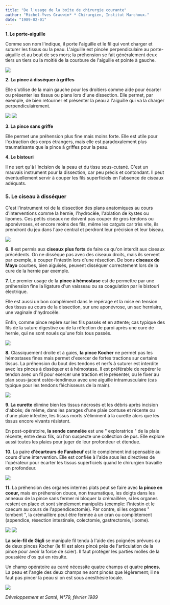 ```yaml
---
title: "De l'usage de la boîte de chirurgie courante"
author: "Michel-Yves Grauwin* * Chirurgien, Institut Marchoux."
date: "1989-02-01"
---
```


**1. Le porte-aiguille**

Comme son nom l'indique, il porte l'aiguille et le fil qui vont charger et suturer les tissus ou la peau. L'aiguille est pincée perpendiculaire au porte-aiguille et au bout de ses mors; la préhension se fait généralement deux tiers un tiers ou la moitié de la courbure de l'aiguille et pointe à gauche.

![](i364-1.jpg)


**2. La pince à disséquer à griffes**

Elle s'utilise de la main gauche pour les droitiers comme aide pour écarter ou présenter les tissus ou plans lors d'une dissection. Elle permet, par exemple, de bien retourner et présenter la peau à l'aiguille qui va la charger perpendiculairement.

![](i364-2.jpg)
![](i364-3.jpg)


**3. La pince sans griffe**

Elle permet une préhension plus fine mais moins forte. Elle est utile pour l'extraction des corps étrangers, mais elle est paradoxalement plus traumatisante que la pince à griffes pour la peau.

**4. Le bistouri**

Il ne sert qu'à l'incision de la peau et du tissu sous-cutané. C'est un mauvais instrument pour la dissection, car peu précis et contondant. Il peut éventuellement servir à couper les fils superficiels en l'absence de ciseaux adéquats.

### **5. Le ciseau à disséquer**

C'est l'instrument roi de la dissection des plans anatomiques au cours d'interventions comme la hernie, l'hydrocèle, l'ablation de kystes ou lipomes. Ces petits ciseaux ne doivent pas couper de gros tendons ou aponévroses, et encore moins des fils, même les catguts car très vite, ils prendront du jeu dans l'axe central et perdront leur précision et leur biseau.

![](i364-4.jpg)


**6.** Il est permis aux **ciseaux plus forts** de faire ce qu'on interdit aux ciseaux précédents. On ne dissèque pas avec des ciseaux droits, mais ils servent par exemple, à couper l'intestin lors d'une résection. De bons **ciseaux de Mayo** courbes, bien aiguisés, peuvent disséquer correctement lors de la cure de la hernie par exemple.

**7.** Le premier usage de la **pince à hémostase** est de permettre par une préhension fine la ligature d'un vaisseau ou sa coagulation par le bistouri électrique.

Elle est aussi un bon complément dans le repérage et la mise en tension des tissus au cours de la dissection, sur une aponévrose, un sac herniaire, une vaginale d'hydrocèle.

Enfin, comme pince repère sur les fils passés et en attente; cas typique des fils de la suture digestive ou de la réfection de paroi après une cure de hernie, qui ne sont noués qu'une fois tous passés.

![](i364-5.jpg)


**8.** Classiquement droite et à gaies, **la pince** **Kocher** ne permet pas les hémostases fines mais permet d'exercer de fortes tractions sur certains tissus. La préhension du bout des tendons et nerfs à suturer est interdite avec les pinces à disséquer et à hémostase. Il est préférable de repérer le tendon avec un fil pour exercer une traction et le présenter, ou le fixer au plan sous-jacent ostéo-tendineux avec une aiguille intramusculaire (cas typique pour les tendons fléchisseurs de la main).

![](i364-6.jpg)


**9. La curette** élimine bien les tissus nécrosés et les débris après incision d'abcès; de même, dans les parages d'une plaie contuse et récente ou d'une plaie infectée, les tissus morts s'éliminent à la curette alors que les tissus encore vivants résistent.

En post-opératoire, **la sonde cannelée** est une " exploratrice " de la plaie récente, entre deux fils, où l'on suspecte une collection de pus. Elle explore aussi toutes les plaies pour juger de leur profondeur et étendue.

**10.** La paire **d'écarteurs de Farabeuf** est le complément indispensable au cours d'une intervention. Elle est confiée à l'aide sous les directives de l'opérateur pour écarter les tissus superficiels quand le chirurgien travaille en profondeur.

![](i364-7.jpg)


**11.** La préhension des organes internes plats peut se faire avec **la pince en coeur,** mais en préhension douce, non traumatique, les doigts dans les anneaux de la pince sans fermer ni bloquer la crémaillère, si les organes restent en place et sont simplement manipulés (exemple: l'intestin et le caecum au cours de l'appendicectomie). Par contre, si les organes " tombent ", la crémaillère peut être fermée à un cran ou complètement (appendice, résection intestinale, colectomie, gastrectomie, lipome).

![](i364-8.jpg)
![](i364-9.jpg)


**La scie-fil de Gigli** se manipule fil tendu à l'aide des poignées prévues ou de deux pinces Kocher (le fil est alors pincé près de l'articulation de la pince pour avoir la force de scier). Il faut protéger les parties molles de la poussière d'os qui en résulte.

Un champ opératoire au carré nécessite quatre champs et quatre **pinces.** La peau et l'angle des deux champs ne sont pincés que légèrement; il ne faut pas pincer la peau si on est sous anesthésie locale.

![](i364-10.jpg)


_Développement et Santé, N°79, février 1989_
